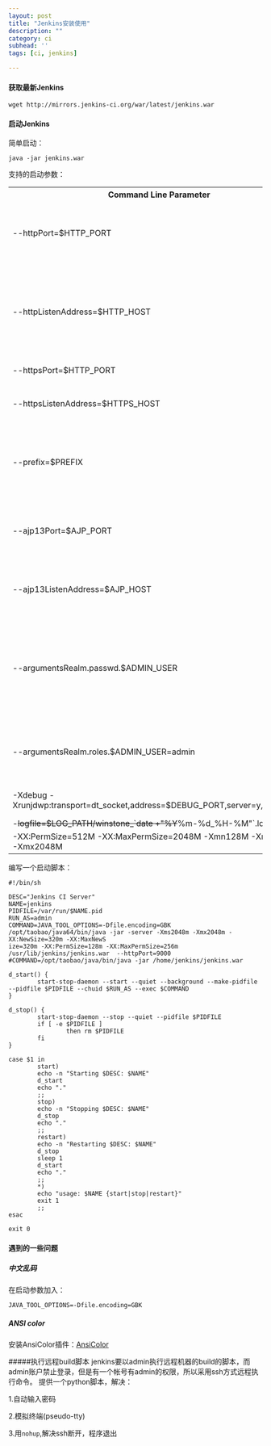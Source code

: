 ```yaml
---
layout: post
title: "Jenkins安装使用"
description: ""
category: ci
subhead: ''
tags: [ci, jenkins]

---
```

#### 获取最新Jenkins

    wget http://mirrors.jenkins-ci.org/war/latest/jenkins.war
 
#### 启动Jenkins


简单启动：

    java -jar jenkins.war
    
支持的启动参数：

<table class="table table-bordered table-striped table-condensed"><tbody>
<tr>
<th> Command Line Parameter </th>
<th> Description </th>
</tr>
<tr>
<td> --httpPort=$HTTP_PORT </td>
<td> Runs Jenkins listener on port $HTTP_PORT using standard <em>http</em> protocol. The default is port 8080. To disable (because you're using <em>https</em>), use port <tt>-1</tt>. </td>
</tr>
<tr>
<td> --httpListenAddress=$HTTP_HOST </td>
<td> Binds Jenkins to the IP address represented by $HTTP_HOST. The default is 0.0.0.0 — i.e. listening on all available interfaces. <br class="atl-forced-newline">
For example, to only listen for requests from localhost, you could use: --httpListenAddress=127.0.0.1 </td>
</tr>
<tr>
<td> --httpsPort=$HTTP_PORT </td>
<td> Uses HTTPS protocol on port $HTTP_PORT </td>
</tr>
<tr>
<td> --httpsListenAddress=$HTTPS_HOST </td>
<td> Binds Jenkins to listen for HTTPS requests on the IP address represented by $HTTPS_HOST. </td>
</tr>
<tr>
<td> --prefix=$PREFIX<br class="atl-forced-newline"> </td>
<td> Runs Jenkins to include the $PREFIX at the end of the URL.<br class="atl-forced-newline">
 For example, to make Jenkins accessible at <tt><b>http</b></tt><tt><b>://</b></tt><font color="green"><tt><b>myServer</b></tt></font><tt><b>:8080/jenkins</b></tt>, set --prefix=/jenkins </td>
</tr>
<tr>
<td> --ajp13Port=$AJP_PORT </td>
<td> Runs Jenkins listener on port $AJP_PORT using standard <em>AJP13</em> protocol. The default is port 8009. To disable (because you're using <em>https</em>), use port <tt>-1</tt>. </td>
</tr>
<tr>
<td> --ajp13ListenAddress=$AJP_HOST </td>
<td> Binds Jenkins to the IP address represented by $AJP_HOST. The default is 0.0.0.0 — i.e. listening on all available interfaces. </td>
</tr>
<tr>
<td> --argumentsRealm.passwd.$ADMIN_USER </td>
<td> Sets the password for user $ADMIN_USER. If Jenkins security is turned on, you must log in as the $ADMIN_USER in order to configure Jenkins or a Jenkins project. NOTE: You must also specify that this user has an <em>admin</em> role. (See next argument below). </td>
</tr>
<tr>
<td> --argumentsRealm.roles.$ADMIN_USER=admin </td>
<td> Sets that $ADMIN_USER is an administrative user and can configure Jenkins if Jenkins' security is turned on. See <a href="/display/JENKINS/Securing+Jenkins" title="Securing Jenkins">Securing Jenkins</a> for more information. </td>
</tr>
<tr>
<td> -Xdebug -Xrunjdwp:transport=dt_socket,address=$DEBUG_PORT,server=y,suspend=n </td>
<td> Sets debugging on and you can access debug on $DEBUG_PORT. </td>
</tr>
<tr>
<td> -<del>logfile=$LOG_PATH/winstone_`date +"%Y</del>%m-%d_%H-%M"`.log </td>
<td> Logging to desired file </td>
</tr>
<tr>
<td> -XX:PermSize=512M -XX:MaxPermSize=2048M -Xmn128M -Xms1024M -Xmx2048M </td>
<td> referring <a href="http://docs.oracle.com/javase/7/docs/technotes/tools/windows/java.html" class="external-link" rel="nofollow">to these options for Oracle Java</a> <br class="atl-forced-newline"> </td>
</tr>
</tbody></table>
  
编写一个启动脚本：

    #!/bin/sh
     
    DESC="Jenkins CI Server"
    NAME=jenkins
    PIDFILE=/var/run/$NAME.pid
    RUN_AS=admin
    COMMAND=JAVA_TOOL_OPTIONS=-Dfile.encoding=GBK /opt/taobao/java64/bin/java -jar -server -Xms2048m -Xmx2048m -XX:NewSize=320m -XX:MaxNewS
    ize=320m -XX:PermSize=128m -XX:MaxPermSize=256m /usr/lib/jenkins/jenkins.war  --httpPort=9000
    #COMMAND=/opt/taobao/java/bin/java -jar /home/jenkins/jenkins.war
     
    d_start() {
            start-stop-daemon --start --quiet --background --make-pidfile --pidfile $PIDFILE --chuid $RUN_AS --exec $COMMAND
    }
     
    d_stop() {
            start-stop-daemon --stop --quiet --pidfile $PIDFILE
            if [ -e $PIDFILE ]
                    then rm $PIDFILE
            fi
    }
     
    case $1 in
            start)
            echo -n "Starting $DESC: $NAME"
            d_start
            echo "."
            ;;
            stop)
            echo -n "Stopping $DESC: $NAME"
            d_stop
            echo "."
            ;;
            restart)
            echo -n "Restarting $DESC: $NAME"
            d_stop
            sleep 1
            d_start
            echo "."
            ;;
            *)
            echo "usage: $NAME {start|stop|restart}"
            exit 1
            ;;
    esac
     
    exit 0

#### 遇到的一些问题

##### 中文乱码

在启动参数加入：

    JAVA_TOOL_OPTIONS=-Dfile.encoding=GBK 
    
##### ANSI color    
安装AnsiColor插件：[AnsiColor](https://wiki.jenkins-ci.org/display/JENKINS/AnsiColor+Plugin)

#####执行远程build脚本
jenkins要以admin执行远程机器的build的脚本，而admin账户禁止登录，但是有一个帐号有admin的权限，所以采用ssh方式远程执行命令。
提供一个python脚本，解决：
 
1.自动输入密码

2.模拟终端(pseudo-tty)

3.用`nohup`,解决ssh断开，程序退出
 
 <script src="https://gist.github.com/lichengwu/7960277.js" />


{% include JB/setup %}
